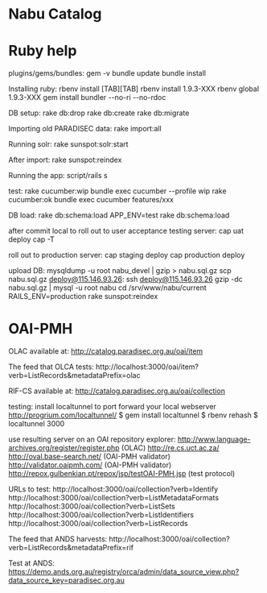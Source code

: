 # Nabu Catalog



# Ruby help

plugins/gems/bundles:
 gem -v
 bundle update
 bundle install

Installing ruby:
  rbenv install [TAB][TAB] 
  rbenv install 1.9.3-XXX
  rbenv global 1.9.3-XXX
  gem install bundler --no-ri --no-rdoc

DB setup:
 rake db:drop
 rake db:create
 rake db:migrate

Importing old PARADISEC data:
 rake import:all

Running solr:
 rake sunspot:solr:start

After import:
 rake sunspot:reindex

Running the app:
 script/rails s

test:
 rake cucumber:wip
 bundle exec cucumber --profile wip
 rake cucumber:ok
 bundle exec cucumber features/xxx

DB load:
 rake db:schema:load
 APP_ENV=test rake db:schema:load

after commit local to roll out to user acceptance testing server:
 cap uat deploy
 cap -T

roll out to production server:
 cap staging deploy
 cap production deploy

upload DB:
 mysqldump -u root nabu_devel | gzip > nabu.sql.gz
 scp nabu.sql.gz deploy@115.146.93.26:
 ssh deploy@115.146.93.26
 gzip -dc nabu.sql.gz | mysql -u root nabu
 cd /srv/www/nabu/current
 RAILS_ENV=production rake sunspot:reindex


# OAI-PMH

OLAC available at:
  http://catalog.paradisec.org.au/oai/item

The feed that OLCA tests:
  http://localhost:3000/oai/item?verb=ListRecords&metadataPrefix=olac

RIF-CS available at:
  http://catalog.paradisec.org.au/oai/collection

testing:
  install localtunnel to port forward your local webserver
  http://progrium.com/localtunnel/
  $ gem install localtunnel
  $ rbenv rehash
  $ localtunnel 3000

  use resulting server on an OAI repository explorer:
  http://www.language-archives.org/register/register.php (OLAC)
  http://re.cs.uct.ac.za/
  http://oval.base-search.net/ (OAI-PMH validator)
  http://validator.oaipmh.com/ (OAI-PMH validator)
  http://repox.gulbenkian.pt/repox/jsp/testOAI-PMH.jsp (test protocol)

  URLs to test:
  http://localhost:3000/oai/collection?verb=Identify
  http://localhost:3000/oai/collection?verb=ListMetadataFormats
  http://localhost:3000/oai/collection?verb=ListSets
  http://localhost:3000/oai/collection?verb=ListIdentifiers
  http://localhost:3000/oai/collection?verb=ListRecords

  The feed that ANDS harvests:
  http://localhost:3000/oai/collection?verb=ListRecords&metadataPrefix=rif

  Test at ANDS:
  https://demo.ands.org.au/registry/orca/admin/data_source_view.php?data_source_key=paradisec.org.au
